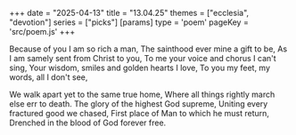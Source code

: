 +++
date = "2025-04-13"
title = "13.04.25"
themes = ["ecclesia", "devotion"]
series = ["picks"]
[params]
  type = 'poem'
  pageKey = 'src/poem.js'
+++

Because of you I am so rich a man,
The sainthood ever mine a gift to be,
As I am samely sent from Christ to you,
To me your voice and chorus I can't sing,
Your wisdom, smiles and golden hearts I love,
To you my feet, my words, all I don't see,

We walk apart yet to the same true home,
Where all things rightly march else err to death.
The glory of the highest God supreme,
Uniting every fractured good we chased,
First place of Man to which he must return,
Drenched in the blood of God forever free.
